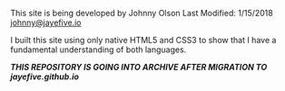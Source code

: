 This site is being developed by Johnny Olson 
Last Modified: 1/15/2018
johnny@jayefive.io

I built this site using only native HTML5 and CSS3 to show that I have a fundamental understanding
of both languages.

***THIS REPOSITORY IS GOING INTO ARCHIVE AFTER MIGRATION TO jayefive.github.io***
